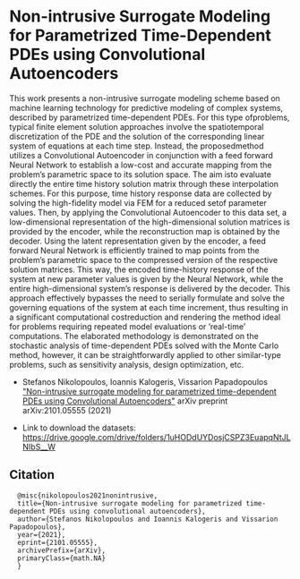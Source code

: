 # Non-intrusive Surrogate Modeling for Parametrized Time-Dependent PDEs using Convolutional Autoencoders

This work presents  a non-intrusive surrogate modeling scheme based on machine learning technology for predictive modeling of complex systems, described by parametrized time-dependent PDEs.  For this type ofproblems, typical finite element solution approaches involve the spatiotemporal discretization of the PDE and the solution of the corresponding linear system of equations at each time step.  Instead, the proposedmethod utilizes a Convolutional Autoencoder in conjunction with a feed forward Neural Network to establish a  low-cost  and  accurate  mapping  from  the  problem’s  parametric  space  to  its  solution  space.   The  aim  isto evaluate directly the entire time history solution matrix through these interpolation schemes.  For this purpose, time history response data are collected by solving the high-fidelity model via FEM for a reduced setof parameter values.  Then, by applying the Convolutional Autoencoder to this data set, a low-dimensional representation of the high-dimensional solution matrices is provided by the encoder, while the reconstruction map is obtained by the decoder.  Using the latent representation given by the encoder, a feed forward Neural Network is efficiently trained to map points from the problem’s parametric space to the compressed version of  the  respective  solution  matrices.   This  way,  the  encoded  time-history  response  of  the  system  at  new parameter  values  is  given  by  the  Neural  Network,  while  the  entire  high-dimensional  system’s  response  is delivered by the decoder.  This approach effectively bypasses the need to serially formulate and solve the governing equations of the system at each time increment, thus resulting in a significant computational costreduction and rendering the method ideal for problems requiring repeated model evaluations or ’real-time’ computations.  The elaborated methodology is demonstrated on the stochastic analysis of time-dependent PDEs solved with the Monte Carlo method, however, it can be straightforwardly applied to other similar-type problems, such as sensitivity analysis, design optimization, etc.

* Stefanos Nikolopoulos, Ioannis Kalogeris, Vissarion Papadopoulos ["Non-intrusive surrogate modeling for parametrized time-dependent PDEs using Convolutional Autoencoders"](https://arxiv.org/abs/2101.05555) arXiv preprint arXiv:2101.05555 (2021)

* Link to download the datasets: https://drive.google.com/drive/folders/1uHODdUYDosjCSPZ3EuapqNtJLNIbS__W

## Citation

      @misc{nikolopoulos2021nonintrusive,
      title={Non-intrusive surrogate modeling for parametrized time-dependent PDEs using convolutional autoencoders}, 
      author={Stefanos Nikolopoulos and Ioannis Kalogeris and Vissarion Papadopoulos},
      year={2021},
      eprint={2101.05555},
      archivePrefix={arXiv},
      primaryClass={math.NA}
      }
